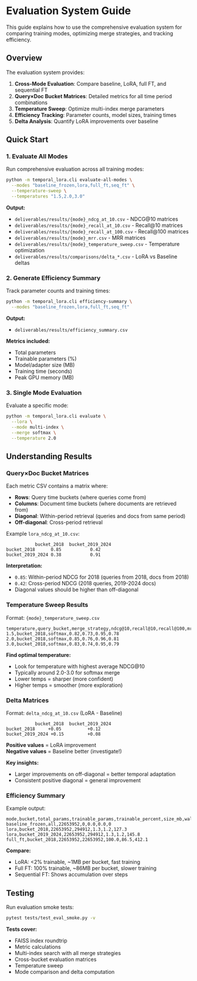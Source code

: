 # Evaluation System Guide

This guide explains how to use the comprehensive evaluation system for comparing training modes, optimizing merge strategies, and tracking efficiency.

## Overview

The evaluation system provides:

1. **Cross-Mode Evaluation**: Compare baseline, LoRA, full FT, and sequential FT
2. **Query×Doc Bucket Matrices**: Detailed metrics for all time period combinations
3. **Temperature Sweep**: Optimize multi-index merge parameters
4. **Efficiency Tracking**: Parameter counts, model sizes, training times
5. **Delta Analysis**: Quantify LoRA improvements over baseline

## Quick Start

### 1. Evaluate All Modes

Run comprehensive evaluation across all training modes:

```bash
python -m temporal_lora.cli evaluate-all-modes \
  --modes "baseline_frozen,lora,full_ft,seq_ft" \
  --temperature-sweep \
  --temperatures "1.5,2.0,3.0"
```

**Output:**
- `deliverables/results/{mode}_ndcg_at_10.csv` - NDCG@10 matrices
- `deliverables/results/{mode}_recall_at_10.csv` - Recall@10 matrices
- `deliverables/results/{mode}_recall_at_100.csv` - Recall@100 matrices
- `deliverables/results/{mode}_mrr.csv` - MRR matrices
- `deliverables/results/{mode}_temperature_sweep.csv` - Temperature optimization
- `deliverables/results/comparisons/delta_*.csv` - LoRA vs Baseline deltas

### 2. Generate Efficiency Summary

Track parameter counts and training times:

```bash
python -m temporal_lora.cli efficiency-summary \
  --modes "baseline_frozen,lora,full_ft,seq_ft"
```

**Output:**
- `deliverables/results/efficiency_summary.csv`

**Metrics included:**
- Total parameters
- Trainable parameters (%)
- Model/adapter size (MB)
- Training time (seconds)
- Peak GPU memory (MB)

### 3. Single Mode Evaluation

Evaluate a specific mode:

```bash
python -m temporal_lora.cli evaluate \
  --lora \
  --mode multi-index \
  --merge softmax \
  --temperature 2.0
```

## Understanding Results

### Query×Doc Bucket Matrices

Each metric CSV contains a matrix where:
- **Rows**: Query time buckets (where queries come from)
- **Columns**: Document time buckets (where documents are retrieved from)
- **Diagonal**: Within-period retrieval (queries and docs from same period)
- **Off-diagonal**: Cross-period retrieval

Example `lora_ndcg_at_10.csv`:

```
           bucket_2018  bucket_2019_2024
bucket_2018      0.85           0.42
bucket_2019_2024 0.38           0.91
```

**Interpretation:**
- `0.85`: Within-period NDCG for 2018 (queries from 2018, docs from 2018)
- `0.42`: Cross-period NDCG (2018 queries, 2019-2024 docs)
- Diagonal values should be higher than off-diagonal

### Temperature Sweep Results

Format: `{mode}_temperature_sweep.csv`

```
temperature,query_bucket,merge_strategy,ndcg@10,recall@10,recall@100,mrr
1.5,bucket_2018,softmax,0.82,0.73,0.95,0.78
2.0,bucket_2018,softmax,0.85,0.76,0.96,0.81
3.0,bucket_2018,softmax,0.83,0.74,0.95,0.79
```

**Find optimal temperature:**
- Look for temperature with highest average NDCG@10
- Typically around 2.0-3.0 for softmax merge
- Lower temps = sharper (more confident)
- Higher temps = smoother (more exploration)

### Delta Matrices

Format: `delta_ndcg_at_10.csv` (LoRA - Baseline)

```
           bucket_2018  bucket_2019_2024
bucket_2018     +0.05          +0.12
bucket_2019_2024 +0.15         +0.08
```

**Positive values** = LoRA improvement  
**Negative values** = Baseline better (investigate!)

**Key insights:**
- Larger improvements on off-diagonal = better temporal adaptation
- Consistent positive diagonal = general improvement

### Efficiency Summary

Example output:

```
mode,bucket,total_params,trainable_params,trainable_percent,size_mb,wall_clock_seconds
baseline_frozen,all,22653952,0,0.0,0.0,0
lora,bucket_2018,22653952,294912,1.3,1.2,127.3
lora,bucket_2019_2024,22653952,294912,1.3,1.2,145.8
full_ft,bucket_2018,22653952,22653952,100.0,86.5,412.1
```

**Compare:**
- LoRA: <2% trainable, ~1MB per bucket, fast training
- Full FT: 100% trainable, ~86MB per bucket, slower training
- Sequential FT: Shows accumulation over steps

## Testing

Run evaluation smoke tests:

```bash
pytest tests/test_eval_smoke.py -v
```

**Tests cover:**
- FAISS index roundtrip
- Metric calculations
- Multi-index search with all merge strategies
- Cross-bucket evaluation matrices
- Temperature sweep
- Mode comparison and delta computation
